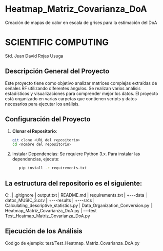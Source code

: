 # Heatmap_Matriz_Covarianza_DoA
Creación de mapas de calor en escala de grises para la estimación del DoA
# SCIENTIFIC COMPUTING

Std. Juan David Rojas Usuga

## Descripción General del Proyecto

Este proyecto tiene como objetivo analizar matrices complejas extraídas de señales RF utilizando diferentes ángulos. Se realizan varios análisis estadísticos y visualizaciones para comprender mejor los datos. El proyecto está organizado en varias carpetas que contienen scripts y datos necesarios para ejecutar los análisis.

## Configuración del Proyecto

1. **Clonar el Repositorio**:
   ```bash
   git clone <URL del repositorio>
   cd <nombre del repositorio>

2. Instalar Dependencias:
Se requiere Python 3.x. Para instalar las dependencias, ejecute:
   ```bash
      pip install -r requirements.txt

## La estructura del repositorio es el siguiente:
C:.
| .gitignore
| output.txt
| README.md
| requirements.txt
|
+---data
| datos_MUSIC_3.csv
|
+---results
|
+---srcs
| Calculating_descriptive_statistics.py
| Data_Organization_Conversion.py
| Heatmap_Matriz_Covarianza_DoA.py
|
---test
Test_Heatmap_Matriz_Covarianza_DoA.py
## Ejecución de los Análisis
   Codigo de ejemplo:
   test/Test_Heatmap_Matriz_Covarianza_DoA.py

